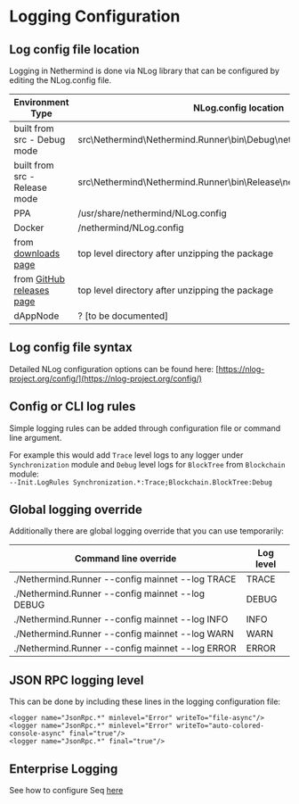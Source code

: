 # Logging Configuration

## Log config file location

Logging in Nethermind is done via NLog library that can be configured by editing the NLog.config file.

| Environment Type                                                                  | NLog.config location                                                   |
| --------------------------------------------------------------------------------- | ---------------------------------------------------------------------- |
| built from src - Debug mode                                                       | src\Nethermind\Nethermind.Runner\bin\Debug\netcoreapp3.1\NLog.config   |
| built from src - Release mode                                                     | src\Nethermind\Nethermind.Runner\bin\Release\netcoreapp3.1\NLog.config |
| PPA                                                                               | /usr/share/nethermind/NLog.config                                      |
| Docker                                                                            | /nethermind/NLog.config                                                |
| from [downloads page](https://downloads.nethermind.io)                            | top level directory after unzipping the package                        |
| from [GitHub releases page](https://github.com/NethermindEth/nethermind/releases) | top level directory after unzipping the package                        |
| dAppNode                                                                          | ? \[to be documented]                                                  |

## Log config file syntax

Detailed NLog configuration options can be found here: [https://nlog-project.org/config/](https://nlog-project.org/config/)

## Config or CLI log rules

Simple logging rules can be added through configuration file or command line argument.

For example this would add `Trace` level logs to any logger under `Synchronization` module and `Debug` level logs for `BlockTree` from `Blockchain` module:\
`--Init.LogRules Synchronization.*:Trace;Blockchain.BlockTree:Debug`

## Global logging override

Additionally there are global logging override that you can use temporarily:

| Command line override                            | Log level |
| ------------------------------------------------ | --------- |
| ./Nethermind.Runner --config mainnet --log TRACE | TRACE     |
| ./Nethermind.Runner --config mainnet --log DEBUG | DEBUG     |
| ./Nethermind.Runner --config mainnet --log INFO  | INFO      |
| ./Nethermind.Runner --config mainnet --log WARN  | WARN      |
| ./Nethermind.Runner --config mainnet --log ERROR | ERROR     |

## JSON RPC logging level

This can be done by including these lines in the logging configuration file:

```
<logger name="JsonRpc.*" minlevel="Error" writeTo="file-async"/>
<logger name="JsonRpc.*" minlevel="Error" writeTo="auto-colored-console-async" final="true"/>
<logger name="JsonRpc.*" final="true"/>
```

## Enterprise Logging

See how to configure Seq [here](https://docs.nethermind.io/nethermind/enterprise/seq)
